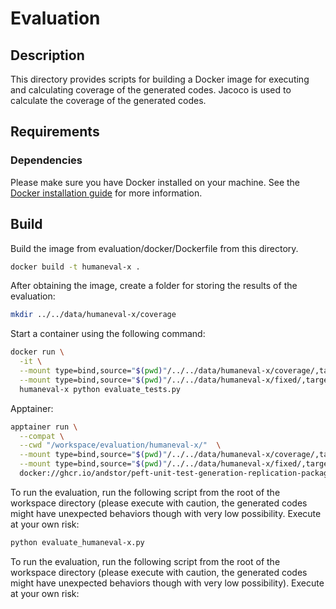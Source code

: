 # Evaluation

## Description
This directory provides scripts for building a Docker image for executing and calculating coverage of the generated codes. Jacoco is used to calculate the coverage of the generated codes.

## Requirements

### Dependencies
Please make sure you have Docker installed on your machine. See the [Docker installation guide](https://docs.docker.com/get-docker/) for more information.


## Build
Build the image from evaluation/docker/Dockerfile from this directory.

```bash
docker build -t humaneval-x .
```


After obtaining the image, create a folder for storing the results of the evaluation:
```bash
mkdir ../../data/humaneval-x/coverage
```

Start a container using the following command:

```bash
docker run \
  -it \
  --mount type=bind,source="$(pwd)"/../../data/humaneval-x/coverage/,target=/workspace/data/humaneval-x/coverage \
  --mount type=bind,source="$(pwd)"/../../data/humaneval-x/fixed/,target=/workspace/data/humaneval-x/fixed,readonly \
  humaneval-x python evaluate_tests.py
```

Apptainer:
```bash
apptainer run \
  --compat \
  --cwd "/workspace/evaluation/humaneval-x/"  \
  --mount type=bind,source="$(pwd)"/../../data/humaneval-x/coverage/,target=/workspace/data/humaneval-x/coverage \
  --mount type=bind,source="$(pwd)"/../../data/humaneval-x/fixed/,target=/workspace/data/humaneval-x/fixed,readonly \
  docker://ghcr.io/andstor/peft-unit-test-generation-replication-package/humaneval-x:main bash
```


To run the evaluation, run the following script from the root of the workspace directory (please execute with caution, the generated codes might have unexpected behaviors though with very low possibility. Execute at your own risk:

```bash
python evaluate_humaneval-x.py
```

To run the evaluation, run the following script from the root of the workspace directory (please execute with caution, the generated codes might have unexpected behaviors though with very low possibility). Execute at your own risk:
<!--

```bash
python evaluate_tests.py
```
-->
